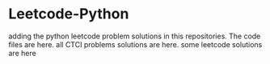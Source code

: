 # Leetcode-Python
adding the python leetcode problem solutions in this repositories. 
The code files are here.
all CTCI problems solutions are here.
some leetcode solutions are here






































































































































































































































































































































































